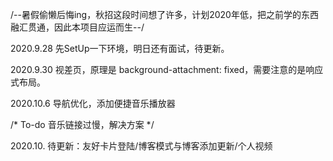 /--暑假偷懒后悔ing，秋招这段时间想了许多，计划2020年低，把之前学的东西融汇贯通，因此本项目应运而生--/


2020.9.28
  先SetUp一下环境，明日还有面试，待更新。
  
  
2020.9.30
  视差页，原理是 background-attachment: fixed，需要注意的是响应式布局。
  
2020.10.6
  导航优化，添加便捷音乐播放器

/*
  To-do
  音乐链接过慢，解决方案
*/

2020.10. 待更新：友好卡片登陆/博客模式与博客添加更新/个人视频
